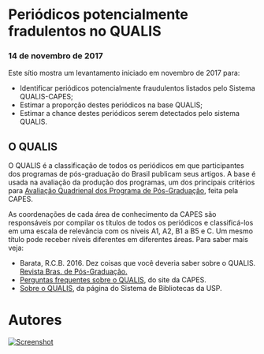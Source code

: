 # Periódicos potencialmente fradulentos no QUALIS
### 14 de novembro de 2017

Este sítio mostra um levantamento iniciado em novembro de 2017
para:

* Identificar periódicos potencialmente fraudulentos listados pelo Sistema QUALIS-CAPES;
* Estimar a proporção destes periódicos na base QUALIS;
* Estimar a chance destes periódicos serem detectados pelo sistema QUALIS.


## O QUALIS

O QUALIS é a classificação de todos os periódicos em que participantes dos programas de pós-graduação
do Brasil publicam seus artigos. A base é usada na avaliação da produção dos programas, um dos
principais critérios para [Avaliação Quadrienal dos Programa de Pós-Graduação](http://avaliacaoquadrienal.capes.gov.br/), 
feita pela CAPES.

As coordenações de cada área de conhecimento da CAPES são responsáveis por 
compilar os títulos de todos os periódicos e classificá-los em uma escala de relevância com os níveis
A1, A2, B1 a B5 e C. Um mesmo título pode receber níveis diferentes em diferentes áreas. Para saber mais veja:

* Barata, R.C.B. 2016. Dez coisas que você deveria saber sobre o QUALIS. [Revista Bras. de Pós-Graduação.](http://ojs.rbpg.capes.gov.br/index.php/rbpg/article/view/947)
* [Perguntas frequentes sobre o QUALIS](http://www.capes.gov.br/acessoainformacao/perguntas-frequentes/avaliacao-da-pos-graduacao/7422-qualis), do site da CAPES.
* [Sobre o QUALIS](https://www.sibi.usp.br/apoio-pesquisador/escrita-publicacao-cientifica/selecao-revistas-publicacao/qualis-periodicos/), da página do Sistema de Bibliotecas da USP.

# Autores
[![Screenshot](https://github.com/yihui/hugo-xmin/raw/master/images/screenshot.png)](https://xmin.yihui.name)
